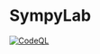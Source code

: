 # SympyLab

[![CodeQL](https://github.com/zwang20/SympyLab/actions/workflows/codeql-analysis.yml/badge.svg)](https://github.com/zwang20/SympyLab/actions/workflows/codeql-analysis.yml)
